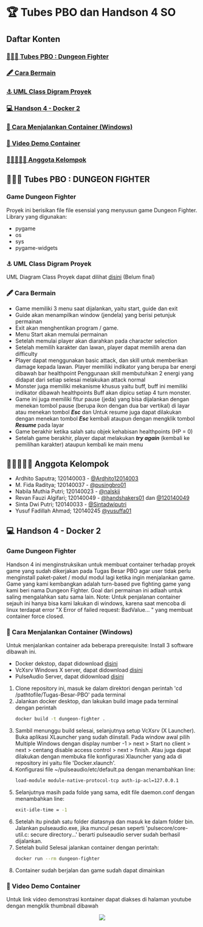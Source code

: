 # 🏆 Tubes PBO dan Handson 4 SO
## Daftar Konten
### [👨🏽‍💻 Tubes PBO : Dungeon Fighter](#tubes)
### [🖋 Cara Bermain](#guide)
### [⚓ UML Class Digram Proyek](#UML)
### [💻 Handson 4 - Docker 2](#handson)
### [🚀 Cara Menjalankan Container (Windows)](#container)
### [🎥 Video Demo Container](#Demo)
### [💂🏼‍♀️💂🏼 Anggota Kelompok](#angkel)
    

<a name="tubes" />

## 👨🏽‍💻 Tubes PBO : DUNGEON FIGHTER
### Game Dungeon Fighter
Proyek ini berisikan file file esensial yang menyusun game Dungeon Fighter.
Library yang digunakan:
* pygame
* os
* sys
* pygame-widgets

<a name="UML" />

### ⚓ UML Class Digram Proyek
UML Diagram Class Proyek dapat dilihat [disini](https://drive.google.com/file/d/1B6Tgb0GWeOwvGvG_leHUfk1yPPDiJKze/view?usp=sharing) (Belum final)

<a name="guide" />

### 🖋 Cara Bermain
-   Game memiliki 3 menu saat dijalankan, yaitu start, guide dan exit
-   Guide akan menampilkan window (jendela) yang berisi petunjuk permainan
-   Exit akan menghentikan program / game.
-   Menu Start akan memulai permainan
-   Setelah memulai player akan diarahkan pada character selection
-   Setelah memilih karakter dan lawan, player dapat memilih arena dan difficulty
-   Player dapat menggunakan basic attack, dan skill untuk memberikan damage kepada lawan.
    Player memiliki indikator yang berupa bar energi dibawah bar healthpoint
    Penggunaan skill membutuhkan 2 energi yang didapat dari setiap selesai melakukan attack normal
-   Monster juga memiliki mekanisme khusus yaitu buff, buff ini memiliki indikator dibawah healthpoints
    Buff akan dipicu setiap 4 turn monster.
-   Game ini juga memiliki fitur pause (jeda) yang bisa dijalankan dengan menekan tombol pause (berupa ikon dengan dua bar vertikal) di layar atau menekan tombol <b><i>Esc</b></i> dan Untuk resume juga dapat dilakukan dengan menekan tombol <b><i>Esc</b></i> kembali ataupun dengan mengklik tombol <b><i>Resume</b></i> pada layar
-   Game berakhir ketika salah satu objek kehabisan healthpoints (HP = 0)
-   Setelah game berakhir, player dapat melakukan <b><i>try again</b></i> (kembali ke pemilihan karakter) ataupun kembali ke main menu
 
<a name="angkel" />

## 💂🏼‍♀️💂🏼 Anggota Kelompok

- Ardhito Saputra; 120140003 -
    [@Ardhito12014003](https://github.com/Ardhito120140003)
- M. Fida Raditya; 120140037 -
    [@pusingbro01](https://github.com/pusingbro)
- Nabila Muthia Putri; 120140023 -
    [@nalskii](https://github.com/nalskii)
- Revan Fauzi Algifari; 120140049 -
    [@handshakers01](https://github.com/handshakers01) dan
    [@120140049](https://github.com/120140049)
- Sinta Dwi Putri; 120140033 -
    [@Sintadwiputri](https://github.com/Sintadwiputri)
- Yusuf Fadillah Ahmad; 120140245
    [@yusuffa01](https://github.com/yusuffa01)
    
<a name="handson"/>

## 💻 Handson 4 - Docker 2
### Game Dungeon Fighter
Handson 4 ini menginstruksikan untuk membuat container terhadap proyek game yang sudah dikerjakan
pada Tugas Besar PBO agar user tidak perlu menginstall paket-paket / modul modul lagi ketika ingin
menjalankan game. Game yang kami kembangkan adalah turn-based pve fighting game yang kami beri nama Dungeon Fighter. Goal dari permainan ini adlaah untuk saling mengalahkan satu sama lain.
Note: Untuk penjalanan container sejauh ini hanya bisa kami lakukan di windows, karena saat mencoba di linux terdapat error "X Error of failed request: BadValue... " yang membuat container force closed.

<a name="container"/>

### 🚀 Cara Menjalankan Container (Windows)

Untuk menjalankan container ada beberapa prerequisite:
Install 3 software dibawah ini.
- Docker dekstop, dapat didownload [disini](https://docs.docker.com/desktop/windows/install/)
- VcXsrv Windows X server, dapat didownload [disini](https://sourceforge.net/projects/vcxsrv/)
- PulseAudio Server, dapat didownload [disini](https://www.freedesktop.org/wiki/Software/PulseAudio/Ports/Windows/Support/)

1. Clone repository ini, masuk ke dalam direktori dengan perintah 'cd /pathtofile/Tugas-Besar-PBO' pada terminal
2. Jalankan docker desktop, dan lakukan build image pada terminal dengan perintah
   ```bash
   docker build -t dungeon-fighter .
   ```
3. Sambil menunggu build selesai, selanjutnya setup VcXsrv (X Launcher). Buka aplikasi XLauncher yang sudah diinstall. Pada window awal pilih Multiple Windows dengan display number -1 > next > Start no client > next > centang disable access control > next > finish. Atau juga dapat dilakukan dengan membuka file konfigurasi Xlauncher yang ada di repository ini yaitu file 'Docker.xlaunch'.
4. Konfigurasi file ~/pulseaudio/etc/default.pa dengan menambahkan line:
   ```bash
   load-module module-native-protocol-tcp auth-ip-acl=127.0.0.1
   ```
5. Selanjutnya masih pada folde yang sama, edit file daemon.conf dengan menambahkan line:
   ```bash
   exit-idle-time = -1
   ```
6. Setelah itu pindah satu folder diatasnya dan masuk ke dalam folder bin. Jalankan pulseaudio.exe, jika muncul pesan seperti 'pulsecore/core-util.c: secure directory...' berarti pulseaudio server sudah berhasil dijalankan.
7. Setelah build Selesai jalankan container dengan perintah:
   ```bash
   docker run --rm dungeon-fighter
   ```
8. Container sudah berjalan dan game sudah dapat dimainkan

<a name="Demo" />

### 🎥 Video Demo Container
Untuk link video demonstrasi kontainer dapat diakses di halaman youtube dengan mengklik thumbnail dibawah <br />
<p align="center">
    <a href="https://youtu.be/YCheHXCA2Hc/"><img src="https://img.youtube.com/vi/YCheHXCA2Hc/sddefault.jpg"/></a>
<p>
